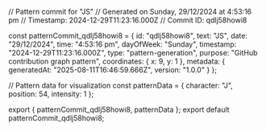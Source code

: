 // Pattern commit for "JS"
// Generated on Sunday, 29/12/2024 at 4:53:16 pm
// Timestamp: 2024-12-29T11:23:16.000Z
// Commit ID: qdlj58howi8

const patternCommit_qdlj58howi8 = {
  id: "qdlj58howi8",
  text: "JS",
  date: "29/12/2024",
  time: "4:53:16 pm",
  dayOfWeek: "Sunday",
  timestamp: "2024-12-29T11:23:16.000Z",
  type: "pattern-generation",
  purpose: "GitHub contribution graph pattern",
  coordinates: {
    x: 9,
    y: 1
  },
  metadata: {
    generatedAt: "2025-08-11T16:46:59.666Z",
    version: "1.0.0"
  }
};

// Pattern data for visualization
const patternData = {
  character: "J",
  position: 54,
  intensity: 1
};

export { patternCommit_qdlj58howi8, patternData };
export default patternCommit_qdlj58howi8;
